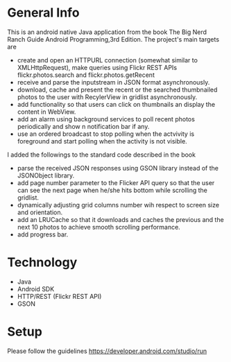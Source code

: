 # General Info
This is an android native Java application from the book The Big Nerd Ranch Guide Android Programming,3rd Edition. The project's main targets are
* create and open an HTTPURL connection (somewhat similar to XMLHttpRequest), make queries using Flickr REST APIs flickr.photos.search and flickr.photos.getRecent
* receive and parse the inputstream in JSON format asynchronously.
* download, cache and present the recent  or the searched thumbnailed photos to the user with RecylerView in gridlist asynchronously.
* add functionality so that users can click on thumbnails an display the content in WebView.
* add an alarm using background services to poll recent photos periodically and show n notification bar if any.
* use an ordered broadcast to stop polling when the actvivity is foreground and start polling when the activity is not visible.

I added the followings to the standard code described in the book
* parse the received JSON responses using GSON library instead of the JSONObject library.
* add page number parameter to the Flicker API query so that the user can see the next page when he/she hits bottom while scrolling the gridlist.
* dynamically adjusting grid columns number wih respect to screen size and orientation.
* add an LRUCache so that it downloads and caches the previous and the next 10 photos to achieve smooth scrolling performance.
* add progress bar.

# Technology
* Java
* Android SDK
* HTTP/REST (Flickr REST API)
* GSON

# Setup
Please follow the guidelines 
https://developer.android.com/studio/run





